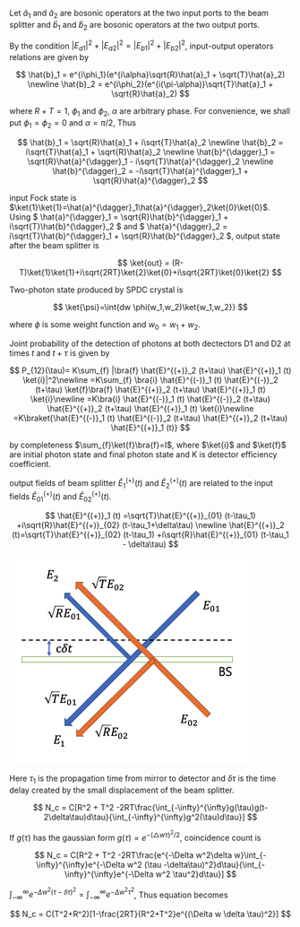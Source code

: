 
Let $\hat{a}_1$ and $\hat{a}_2$ are bosonic operators at the two input ports to the beam splitter and $\hat{b}_1$ and $\hat{b}_2$ are bosonic operators at the two output ports.

By the condition $|E_{a1}|^{2}+|E_{a2}|^{2}=|E_{b1}|^{2}+|E_{b2}|^{2}$, input-output operators relations are given by

$$
\hat{b}_1 = e^{i\phi_1}(e^{i\alpha}\sqrt{R}\hat{a}_1 + \sqrt{T}\hat{a}_2) \newline
\hat{b}_2 = e^{i\phi_2}(e^{i(\pi-\alpha)}\sqrt{T}\hat{a}_1 + \sqrt{R}\hat{a}_2)
$$

where $R+T=1$, $\phi_1$ and $\phi_2$, $\alpha$ are arbitrary phase. For convenience, we shall put $\phi_1=\phi_2=0$ and $\alpha=\pi/2$, Thus

$$
\hat{b}_1 = \sqrt{R}\hat{a}_1 + i\sqrt{T}\hat{a}_2 \newline
\hat{b}_2 = i\sqrt{T}\hat{a}_1 + \sqrt{R}\hat{a}_2 \newline
\hat{b}^{\dagger}_1 = \sqrt{R}\hat{a}^{\dagger}_1 - i\sqrt{T}\hat{a}^{\dagger}_2 \newline
\hat{b}^{\dagger}_2 = -i\sqrt{T}\hat{a}^{\dagger}_1 + \sqrt{R}\hat{a}^{\dagger}_2
$$


input Fock state is $\ket{1}\ket{1}=\hat{a}^{\dagger}_1\hat{a}^{\dagger}_2\ket{0}\ket{0}$. Using $ \hat{a}^{\dagger}_1 = \sqrt{R}\hat{b}^{\dagger}_1 + i\sqrt{T}\hat{b}^{\dagger}_2 $ and $ \hat{a}^{\dagger}_2 = i\sqrt{T}\hat{b}^{\dagger}_1 + \sqrt{R}\hat{b}^{\dagger}_2 $, output state after the beam splitter is

$$
\ket{out} = (R-T)\ket{1}\ket{1}+i\sqrt{2RT}\ket{2}\ket{0}+i\sqrt{2RT}\ket{0}\ket{2}
$$


Two-photon state produced by SPDC crystal is 

$$
\ket{\psi}=\int{dw \phi(w_1,w_2)\ket{w_1,w_2}}
$$

where $\phi$ is some weight function and $w_0=w_1+w_2$.

Joint probability of the detection of photons at both dectectors D1 and D2 at times $t$ and $t+\tau$ is given by

$$
P_{12}(\tau)= K\sum_{f} |\bra{f} \hat{E}^{(+)}_2 (t+\tau) \hat{E}^{(+)}_1 (t) \ket{i}|^2\newline
=K\sum_{f} \bra{i} \hat{E}^{(-)}_1 (t) \hat{E}^{(-)}_2 (t+\tau) \ket{f}\bra{f} \hat{E}^{(+)}_2 (t+\tau) \hat{E}^{(+)}_1 (t) \ket{i}\newline
=K\bra{i} \hat{E}^{(-)}_1 (t) \hat{E}^{(-)}_2 (t+\tau)  \hat{E}^{(+)}_2 (t+\tau) \hat{E}^{(+)}_1 (t) \ket{i}\newline
=K\braket{\hat{E}^{(-)}_1 (t) \hat{E}^{(-)}_2 (t+\tau)  \hat{E}^{(+)}_2 (t+\tau) \hat{E}^{(+)}_1 (t)} 
$$

by completeness $\sum_{f}\ket{f}\bra{f}=I$, where $\ket{i}$ and $\ket{f}$ are initial photon state and final photon state and K is detector efficiency coefficient.

output fields of beam splitter $\hat{E}^{(+)}_1 (t)$ and $\hat{E}^{(+)}_2 (t)$ are related to the input fields $\hat{E}^{(+)}_{01} (t)$ and $\hat{E}^{(+)}_{02} (t)$.

$$
\hat{E}^{(+)}_1 (t) =\sqrt{T}\hat{E}^{(+)}_{01} (t-\tau_1) +i\sqrt{R}\hat{E}^{(+)}_{02} (t-\tau_1+\delta\tau) \newline
\hat{E}^{(+)}_2 (t)=\sqrt{T}\hat{E}^{(+)}_{02} (t-\tau_1) +i\sqrt{R}\hat{E}^{(+)}_{01} (t-\tau_1 - \delta\tau)
$$

![hom1](./fig/HOM1.png)

Here $\tau_1$ is the propagation time from mirror to detector and $\delta\tau$ is the time delay created by the small displacement of the beam splitter.


$$
N_c = C[R^2 + T^2 -2RT\frac{\int_{-\infty}^{\infty}g(\tau)g(t-2\delta\tau)d\tau}{\int_{-\infty}^{\infty}g^2(\tau)d\tau}]
$$

If $g(\tau)$ has the gaussian form $g(\tau)=e^{-(\triangle w\tau)^2 /2}$, coincidence count is

$$
N_c = C[R^2 + T^2 -2RT\frac{e^{-\Delta w^2\delta w}\int_{-\infty}^{\infty}e^{-\Delta w^2 (\tau -\delta\tau)^2}d\tau}{\int_{-\infty}^{\infty}e^{-\Delta w^2 \tau^2}d\tau}]
$$

$\int_{-\infty}^{\infty}e^{-\Delta w^2 (\tau -\delta\tau)^2}=\int_{-\infty}^{\infty}e^{-\Delta w^2 \tau^2}$, Thus equation becomes

$$
N_c = C(T^2+R^2)[1-\frac{2RT}{R^2+T^2}e^{(\Delta w \delta \tau)^2}]
$$

